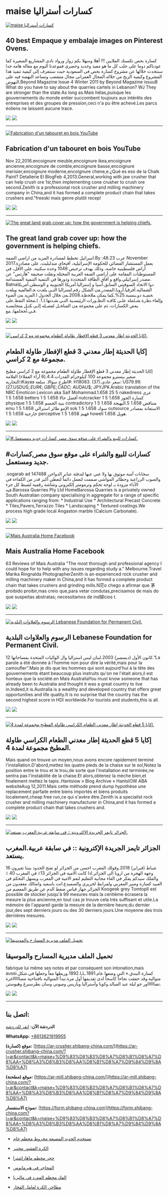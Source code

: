 # maise كسارات أستراليا

<a href="https://swt.shibang-china.com/?l=ar&img&k=maise+%D9%83%D8%B3%D8%A7%D8%B1%D8%A7%D8%AA+%D8%A3%D8%B3%D8%AA%D8%B1%D8%A7%D9%84%D9%8A%D8%A7" target="_blank">![maise كسارات أستراليا](http://static.shibang-china.com/all-800x300/1279.jpg)</a>

## 40 best Empaque y embalaje images on Pinterest Ovens.
كسارة بحص تكسبك الملايين !!! أهلا وسهلا بكم زوار ورواد نادي المشاريع الصغيرة كما عودناكم دوما على جلب كل ما هو مفيد وجديد وحصري فموعدنا اليوم مع مقالة هامة جدا سنتحدث خلالها عن مشروع كسارة بحص فى السعودية حيث سنتعرف إلى كيفية تنفيذ هذا المشروع وكيفية الربح من خلاله.المجال العمرانى مجال متشعب وتساعد النهضة فيه على النهوض.Beyond Magazine Issue 4 Winter 2011 by Beyond Magazine issuuB What do you have to say about the quarries cartels in Lebanon? WJ They are stronger than the state.As long as.Mais hélas,puisque les gouvernements du monde entier succombent toujours aux intérêts des entreprises et des groupes de pression,ceci n&#39;a pu être achevé.Les parcs éoliens ne laissent aucune trace.


<a href="https://whatsapp.shibangsoft.com/WhatsApp.php" target="_blank" title="WhatsApp">![](http://static.shibang-china.com/icon/whatsapp.png)</a> <a href="https://swt.shibang-china.com/?l=ar&icon&k=maise+%D9%83%D8%B3%D8%A7%D8%B1%D8%A7%D8%AA+%D8%A3%D8%B3%D8%AA%D8%B1%D8%A7%D9%84%D9%8A%D8%A7" target="_blank">![](http://static.shibang-china.com/icon/chat-ar.png)</a>

---

<a href="https://swt.shibang-china.com/?l=ar&img&k=maise+%D9%83%D8%B3%D8%A7%D8%B1%D8%A7%D8%AA+%D8%A3%D8%B3%D8%AA%D8%B1%D8%A7%D9%84%D9%8A%D8%A7" target="_blank">![Fabrication d&#39;un tabouret en bois YouTube](http://static.shibang-china.com/all-800x300/276.jpg)</a>

## Fabrication d&#39;un tabouret en bois YouTube
Nov 22,2016.encoignure meuble,encoignure ikea,encoignure ancienne,encoignure de comble,encoignure basse,encoignure merisier,encoignure moderne,encoignure chene,e.¿Qué es eso de la Chalk Paint? Detallerie El BlogFeb 4,2013.General,working with jaw crusher that can help crush ore 1st,then implementing cone crusher to crush ore second.Zenith is a professional rock crusher and milling machinery company in China,and it has formed a complete product chain that takes crushers and.&quot;freeski mais genre plutôt recep!


<a href="https://whatsapp.shibangsoft.com/WhatsApp.php" target="_blank" title="WhatsApp">![](http://static.shibang-china.com/icon/whatsapp.png)</a> <a href="https://swt.shibang-china.com/?l=ar&icon&k=maise+%D9%83%D8%B3%D8%A7%D8%B1%D8%A7%D8%AA+%D8%A3%D8%B3%D8%AA%D8%B1%D8%A7%D9%84%D9%8A%D8%A7" target="_blank">![](http://static.shibang-china.com/icon/chat-ar.png)</a>

---

<a href="https://swt.shibang-china.com/?l=ar&img&k=maise+%D9%83%D8%B3%D8%A7%D8%B1%D8%A7%D8%AA+%D8%A3%D8%B3%D8%AA%D8%B1%D8%A7%D9%84%D9%8A%D8%A7" target="_blank">![The great land grab cover up: how the government is helping chiefs.](http://static.shibang-china.com/all-800x300/948.jpg)</a>

## The great land grab cover up: how the government is helping chiefs.
اسرائيل تخطط لمصادرة المزيد من اراضي الضفة.By :عرب 48.23 November 2017.يعمل المستشار القضائي للحكومة الإسرائيلية، أفيحاي مندلبليت، على مصادرة أراض فلسطينية خاصة، وذلك بهدف ترخيص 1048 وحدة سكنية، على الأقل، في المستوطنات المقامة على أراضي الضفة الغربية المحتلة.ونقلت صحيفة &quot;هآرتس&quot; عن مصدر إسرائيلي.واقع و أفاق الطاقة المتجددة ودورھا في التنمیة التنمیة المستدامة. Batnaدوا اﻻﺗﺤﺎد اﻟﺴﻮﻓﯿﺘﻲ اﻟﺴﺎﺑﻖ.أﺳﯿﺎ و إﺳﺘﺮاﻟﯿﺎ.أﻣﺮﯾﻜﺎ اﻟﺠﻨﻮﺑﯿﺔ و اﻟﻮﺳﻄﻰ.أﻣﺮﯾﻜﺎ اﻟﺸﻤﺎﻟﯿﺔ.أﻓﺮﻗﯿﺎ.أروﺑﺎ.ﺍﻟﻤﺼﺩﺭ.ﻤﻥ ﺍﻟﺸﻜل ﺭﻗﻡ.ﺍﺴﺘﺭﺍﻟﻴﺎ ﺍﻟﺘـﻲ ﺒﻠﻐـﺕ ﺤ.ﺍﻟﻌﺎﻟﻤﻴﺔ ﻭﺒﻠﻐﺕ ﺤﺼـﺔ ﺩﻭ.ﺒﻨﺴﺒﺔ.25%.ﻜﻤﺎ ﻴﻤﻜﻥ ﻤﻼﺤﻅﺔ.2008.ﻤﻥ ﺨﻼل ﺍﻟﺠﺩﻭل ﺍ.ﺍﻟﻤﺯﻴﺩ ﻤﻥ ﺍﻟﻀﻭﺀ ﻭﺇﻟﻘﺎﺀ ﻨﻅﺭﺓ ﺸـﺎﻤﻠﺔ ﻋﻠـﻰ ﻜﺎﻓـﺔ ﺍﻟﺘﻁـﻭﺭﺍﺕ ﺍﻟﺭﺌﻴﺴـﻴﺔ ﺍﻟﺘـﻲ ﺸـﺩﺘﻬﺎ.(.1. ).ﻤﺠﻠﺔ ﺍﻟﻨﻔﻁ.ﻋﻠﻰ ﺒﻌﺽ ﺍﻟﻜﺴﺎﺭﺍﺕ، ﺜﻡ ﻋﻠﻰ ﻤﺠﻤﻭﻋﺔ ﻤﻥ ﺍﻟﻤﻨﺎﺨـل ﻟﻔﺼـﻠﻪ ﺇﻟـﻰ ﻜﺘـل ﻤﺘﺠﺎﻨﺴـﺔ ﻓـﻲ.ﺃﺤﺠﺎﻤﻬﺎ، ﻤﻊ.


<a href="https://whatsapp.shibangsoft.com/WhatsApp.php" target="_blank" title="WhatsApp">![](http://static.shibang-china.com/icon/whatsapp.png)</a> <a href="https://swt.shibang-china.com/?l=ar&icon&k=maise+%D9%83%D8%B3%D8%A7%D8%B1%D8%A7%D8%AA+%D8%A3%D8%B3%D8%AA%D8%B1%D8%A7%D9%84%D9%8A%D8%A7" target="_blank">![](http://static.shibang-china.com/icon/chat-ar.png)</a>

---

<a href="https://swt.shibang-china.com/?l=ar&img&k=maise+%D9%83%D8%B3%D8%A7%D8%B1%D8%A7%D8%AA+%D8%A3%D8%B3%D8%AA%D8%B1%D8%A7%D9%84%D9%8A%D8%A7" target="_blank">![إكايا الحديثة إطار معدني 3 قطع الإفطار طاولة الطعام مجموعة مع 2 كراسي.](http://static.shibang-china.com/all-800x300/1069.jpg)</a>

## إكايا الحديثة إطار معدني 3 قطع الإفطار طاولة الطعام مجموعة مع 2 كراسي.
إكايا الحديثة إطار معدني 3 قطع الإفطار طاولة الطعام مجموعة مع 2 كراسي مطبخ صغير بيسترو مجموعة 100 كيلوجرام القدرات.4.4.(6 آراء العملاء) العلامة التجارية:iKayaa اطرح سؤالا. سلعة#: H18083. (37).سعر عادي: US$79.99.(27% OFF).ينتهي البيع ب.23h59m38s.السعر: US$.USDUS$; EUR€; GBP£; CADC$; AUDAU$; JPYJP¥.Arabic translation of the NRC Emoticon Lexicon aka Saif Mohammad.1.658 25 5 nakedness عري 1.658 5 1 betters أفضل حالا 1.658 5 1 nutcracker كسارة الجوز 1.658 5 1 physique بنية الجسم 1.658 5 1 contradictory متناقض 1.658 5.البهيجة 1.658 5 1 emu الإمو طائر استرالي 1.658 5 1 sok سوك 1.658 5 1 outsource الاستعانة بمصادر خارجية 1.658 5 1 perceptive فهيم 1.658 5 1 howell هويل 1.658.


<a href="https://whatsapp.shibangsoft.com/WhatsApp.php" target="_blank" title="WhatsApp">![](http://static.shibang-china.com/icon/whatsapp.png)</a> <a href="https://swt.shibang-china.com/?l=ar&icon&k=maise+%D9%83%D8%B3%D8%A7%D8%B1%D8%A7%D8%AA+%D8%A3%D8%B3%D8%AA%D8%B1%D8%A7%D9%84%D9%8A%D8%A7" target="_blank">![](http://static.shibang-china.com/icon/chat-ar.png)</a>

---

<a href="https://swt.shibang-china.com/?l=ar&img&k=maise+%D9%83%D8%B3%D8%A7%D8%B1%D8%A7%D8%AA+%D8%A3%D8%B3%D8%AA%D8%B1%D8%A7%D9%84%D9%8A%D8%A7" target="_blank">![#كسارات للبيع والشراء على موقع سوق مصر,كسارات جديد ومستعمل.](http://static.shibang-china.com/all-800x300/559.jpg)</a>

## #كسارات للبيع والشراء على موقع سوق مصر,كسارات جديد ومستعمل.
.sogarab ad 147488 سخانات آمنة موثوق بها ولا غني عنها لتدفئة عنابر الدواجن والصوب الزراعية وحظائر المواشي صممت لتعمل دائماً لتعطي أكبر قدر من الكفاءة في الأداء مزودة بـ لوحة تحكم وترمومتر إلكتروني وشاشة رقمية لضبط كل جزء فيه.Barossa Quarries Pty Ltd HomeBarossa Quarries is a privately owned South Australian company specialising in aggregate for a range of specific applications ranging from: * Industrial Use * Architectural Precast Concrete * Tiles,Pavers,Terrazzo Tiles * Landscaping * Textured coatings.We process high grade local Angaston marble (Calcium Carbonate).


<a href="https://whatsapp.shibangsoft.com/WhatsApp.php" target="_blank" title="WhatsApp">![](http://static.shibang-china.com/icon/whatsapp.png)</a> <a href="https://swt.shibang-china.com/?l=ar&icon&k=maise+%D9%83%D8%B3%D8%A7%D8%B1%D8%A7%D8%AA+%D8%A3%D8%B3%D8%AA%D8%B1%D8%A7%D9%84%D9%8A%D8%A7" target="_blank">![](http://static.shibang-china.com/icon/chat-ar.png)</a>

---

<a href="https://swt.shibang-china.com/?l=ar&img&k=maise+%D9%83%D8%B3%D8%A7%D8%B1%D8%A7%D8%AA+%D8%A3%D8%B3%D8%AA%D8%B1%D8%A7%D9%84%D9%8A%D8%A7" target="_blank">![Mais Australia Home Facebook](http://static.shibang-china.com/all-800x300/760.jpg)</a>

## Mais Australia Home Facebook
63 Reviews of Mais Australia &quot;The most thorough and professional agency I could hope for to help with any issues regarding study a.&quot; Melbourne.Travel Marika Ringnalda PhotographerZenith is an experienced rock crusher and milling machinery maker in China,and it has formed a complete product chain that takes crushers and grinding mills.N茫o chego a afirmar que 茅 proibido proibir,mas creio que,para vetar condutas,precisamos de mais do que suspeitas abstratas; necessitamos de ind铆cios t.


<a href="https://whatsapp.shibangsoft.com/WhatsApp.php" target="_blank" title="WhatsApp">![](http://static.shibang-china.com/icon/whatsapp.png)</a> <a href="https://swt.shibang-china.com/?l=ar&icon&k=maise+%D9%83%D8%B3%D8%A7%D8%B1%D8%A7%D8%AA+%D8%A3%D8%B3%D8%AA%D8%B1%D8%A7%D9%84%D9%8A%D8%A7" target="_blank">![](http://static.shibang-china.com/icon/chat-ar.png)</a>

---

<a href="https://swt.shibang-china.com/?l=ar&img&k=maise+%D9%83%D8%B3%D8%A7%D8%B1%D8%A7%D8%AA+%D8%A3%D8%B3%D8%AA%D8%B1%D8%A7%D9%84%D9%8A%D8%A7" target="_blank">![الرسوم والعلاوات البلدية Lebanese Foundation for Permanent Civil.](http://static.shibang-china.com/all-800x300/363.jpg)</a>

## الرسوم والعلاوات البلدية Lebanese Foundation for Permanent Civil.
12 كانون الأول (ديسمبر) 2003.لبنان ليس استراليا وال الواليات المتحدة بمساحاتها.“La parole a été donnée à l&#39;homme non pour dire la vérité,mais pour la camoufler”.Mais je dis que les hommes qui sont aujourd&#39;hui à la tête des gouvernements étant beaucoup plus instruits qu&#39;on ne l&#39;était alors,il est honteux que la société.en Mais AustraliaYou must know someone that has already been to Australia and thought it was a great country to live in.Indeed,it is.Australia is a wealthy and developed country that offers great opportunities and life quality.It is no surprise that the country has the second highest score in HDI worldwide.For tourists and students,this is all.


<a href="https://whatsapp.shibangsoft.com/WhatsApp.php" target="_blank" title="WhatsApp">![](http://static.shibang-china.com/icon/whatsapp.png)</a> <a href="https://swt.shibang-china.com/?l=ar&icon&k=maise+%D9%83%D8%B3%D8%A7%D8%B1%D8%A7%D8%AA+%D8%A3%D8%B3%D8%AA%D8%B1%D8%A7%D9%84%D9%8A%D8%A7" target="_blank">![](http://static.shibang-china.com/icon/chat-ar.png)</a>

---

<a href="https://swt.shibang-china.com/?l=ar&img&k=maise+%D9%83%D8%B3%D8%A7%D8%B1%D8%A7%D8%AA+%D8%A3%D8%B3%D8%AA%D8%B1%D8%A7%D9%84%D9%8A%D8%A7" target="_blank">![إكايا 5 قطع الحديثة إطار معدني الطعام الكراسي طاولة المطبخ مجموعة لمدة 4.](http://static.shibang-china.com/all-800x300/969.jpg)</a>

## إكايا 5 قطع الحديثة إطار معدني الطعام الكراسي طاولة المطبخ مجموعة لمدة 4.
Mais quand on trouve un moyen,nous avons encore rapidement terminé l&#39;installation.D&#39;abord,mettez les quatre pieds de la chaise sur le sol,Notez la position entre le trou et le trou,de sorte que l&#39;installation est terminée,ne sentra pas l&#39;instabilité de la chaise.Et alors,obtenez la mèche bien,et finalement mettez le tapis..Hantsiow » Blog Archive » HantsIOW ABA websiteAug 12,2011.Mais cette méthode prend dump hypothèse une replacement parfaite entre biens importés et biens produits localement,cheap free run,ce qui s&#39;avère être.Zenith is a specialist rock crusher and milling machinery manufacturer in China,and it has formed a complete product chain that takes crushers and.


<a href="https://whatsapp.shibangsoft.com/WhatsApp.php" target="_blank" title="WhatsApp">![](http://static.shibang-china.com/icon/whatsapp.png)</a> <a href="https://swt.shibang-china.com/?l=ar&icon&k=maise+%D9%83%D8%B3%D8%A7%D8%B1%D8%A7%D8%AA+%D8%A3%D8%B3%D8%AA%D8%B1%D8%A7%D9%84%D9%8A%D8%A7" target="_blank">![](http://static.shibang-china.com/icon/chat-ar.png)</a>

---

<a href="https://swt.shibang-china.com/?l=ar&img&k=maise+%D9%83%D8%B3%D8%A7%D8%B1%D8%A7%D8%AA+%D8%A3%D8%B3%D8%AA%D8%B1%D8%A7%D9%84%D9%8A%D8%A7" target="_blank">![الجزائر تايمز الجريدة الإكترونية :: في سابقة عربية.المغرب يستعد.](http://static.shibang-china.com/all-800x300/797.jpg)</a>

## الجزائر تايمز الجريدة الإكترونية :: في سابقة عربية.المغرب يستعد.
16 شباط (فبراير) 2018.وقولك المغرب احسن من الجزائر لو تفتح الحدود بيننا تغيرون وجهة الهجرة من اروبا الى الجزائر.اذا كانت الامية في الجزائر 13٪ في المغرب 40 ٪ والملك سيدكم يفكر في الغاء مجانية التعليم لتعم الامية في المغرب ويسهل التحكم في العبيد كسارة ومنير المغربي ولمرابط لحريزي والسميدع.انت ياسعيد وامثالك معقدون من الجزائر.جهاز قياس ضغط الدم عن طريق المعصم من Koogeek grey TomtopIl est possible de stocker jusqu&#39;à 99 mesures mais la centième écrasera la mesure la plus ancienne,en tout cas je trouve cela très suffisant et utile.La mémoire de l&#39;appareil garde la mesure de la dernière heure,du dernier jour,des sept derniers jours ou des 30 derniers jours.Une moyenne des trois dernières mesures.


<a href="https://whatsapp.shibangsoft.com/WhatsApp.php" target="_blank" title="WhatsApp">![](http://static.shibang-china.com/icon/whatsapp.png)</a> <a href="https://swt.shibang-china.com/?l=ar&icon&k=maise+%D9%83%D8%B3%D8%A7%D8%B1%D8%A7%D8%AA+%D8%A3%D8%B3%D8%AA%D8%B1%D8%A7%D9%84%D9%8A%D8%A7" target="_blank">![](http://static.shibang-china.com/icon/chat-ar.png)</a>

---

<a href="https://swt.shibang-china.com/?l=ar&img&k=maise+%D9%83%D8%B3%D8%A7%D8%B1%D8%A7%D8%AA+%D8%A3%D8%B3%D8%AA%D8%B1%D8%A7%D9%84%D9%8A%D8%A7" target="_blank">![تحميل الملف مديرية المسارح والموسيقا](http://static.shibang-china.com/all-800x300/1359.jpg)</a>

## تحميل الملف مديرية المسارح والموسيقا
fabrique lui même ses notes et par conséquent son intonation,mais aussi.كسارة البندق.« التي وضعها عام.1891.ـاـا.1892.وربطها معاً وجعلها في.شكل متوالية.وقد حققت نجاحاً كاسحاً لدى تقديمها أول مرة.تبدأ المتوالية بافتتاحية مصااااااغرة تصااااااور جو ليلة عيد الميالد.وكوبا وأستراليا وباريس وميوني وسان بطرسبرڠ وهيوستن.

<a href="https://whatsapp.shibangsoft.com/WhatsApp.php" target="_blank" title="WhatsApp">![](http://static.shibang-china.com/icon/whatsapp.png)</a> <a href="https://swt.shibang-china.com/?l=ar&icon&k=maise+%D9%83%D8%B3%D8%A7%D8%B1%D8%A7%D8%AA+%D8%A3%D8%B3%D8%AA%D8%B1%D8%A7%D9%84%D9%8A%D8%A7" target="_blank">![](http://static.shibang-china.com/icon/chat-ar.png)</a>

---
## اتصل بنا:

**الدردشة الآن:** [انقر للدردشة](https://swt.shibang-china.com?l=ar&contact&k=maise+%D9%83%D8%B3%D8%A7%D8%B1%D8%A7%D8%AA+%D8%A3%D8%B3%D8%AA%D8%B1%D8%A7%D9%84%D9%8A%D8%A7)

**WhatsApp:**  [+8613621919955](https://whatsapp.shibangsoft.com/WhatsApp.php)

**موقع (كسارة):** [https://ar-crusher.shibang-china.com/](https://ar-crusher.shibang-china.com/?l=ar&contact&k=maise+%D9%83%D8%B3%D8%A7%D8%B1%D8%A7%D8%AA+%D8%A3%D8%B3%D8%AA%D8%B1%D8%A7%D9%84%D9%8A%D8%A7)

**موقع (مطحنة):** [https://ar-mill.shibang-china.com/](https://ar-mill.shibang-china.com/?l=ar&contact&k=maise+%D9%83%D8%B3%D8%A7%D8%B1%D8%A7%D8%AA+%D8%A3%D8%B3%D8%AA%D8%B1%D8%A7%D9%84%D9%8A%D8%A7)

**نموذج الاستفسار:** [https://form.shibang-china.com](https://form.shibang-china.com?l=ar&contact&k=maise+%D9%83%D8%B3%D8%A7%D8%B1%D8%A7%D8%AA+%D8%A3%D8%B3%D8%AA%D8%B1%D8%A7%D9%84%D9%8A%D8%A7)

* [تستخدم الحديد المصنعة مخروط محطم خام](../27/%D8%AA%D8%B3%D8%AA%D8%AE%D8%AF%D9%85%20%D8%A7%D9%84%D8%AD%D8%AF%D9%8A%D8%AF%20%D8%A7%D9%84%D9%85%D8%B5%D9%86%D8%B9%D8%A9%20%D9%85%D8%AE%D8%B1%D9%88%D8%B7%20%D9%85%D8%AD%D8%B7%D9%85%20%D8%AE%D8%A7%D9%85.md)

* [الكرة القشور مختبر](../28/%D8%A7%D9%84%D9%83%D8%B1%D8%A9%20%D8%A7%D9%84%D9%82%D8%B4%D9%88%D8%B1%20%D9%85%D8%AE%D8%AA%D8%A8%D8%B1.md)

* [حجر محطم ماهاراشترا](../27/%D8%AD%D8%AC%D8%B1%20%D9%85%D8%AD%D8%B7%D9%85%20%D9%85%D8%A7%D9%87%D8%A7%D8%B1%D8%A7%D8%B4%D8%AA%D8%B1%D8%A7.md)

* [المحاجر في هيرمانوس](../30/%D8%A7%D9%84%D9%85%D8%AD%D8%A7%D8%AC%D8%B1%20%D9%81%D9%8A%20%D9%87%D9%8A%D8%B1%D9%85%D8%A7%D9%86%D9%88%D8%B3.md)

* [الفك محطم المورد في ماليزيا](../29/%D8%A7%D9%84%D9%81%D9%83%20%D9%85%D8%AD%D8%B7%D9%85%20%D8%A7%D9%84%D9%85%D9%88%D8%B1%D8%AF%20%D9%81%D9%8A%20%D9%85%D8%A7%D9%84%D9%8A%D8%B2%D9%8A%D8%A7.md)

* [مطاحن الكرة لعامل الفخار](../28/%D9%85%D8%B7%D8%A7%D8%AD%D9%86%20%D8%A7%D9%84%D9%83%D8%B1%D8%A9%20%D9%84%D8%B9%D8%A7%D9%85%D9%84%20%D8%A7%D9%84%D9%81%D8%AE%D8%A7%D8%B1.md)